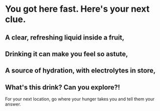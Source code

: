 # You got here fast. Here's your next clue.

## A clear, refreshing liquid inside a fruit, 
## Drinking it can make you feel so astute, 
## A source of hydration, with electrolytes in store, 
## What's this drink? Can you explore?!

For your next location, go where your hunger takes you and tell them your answer.
